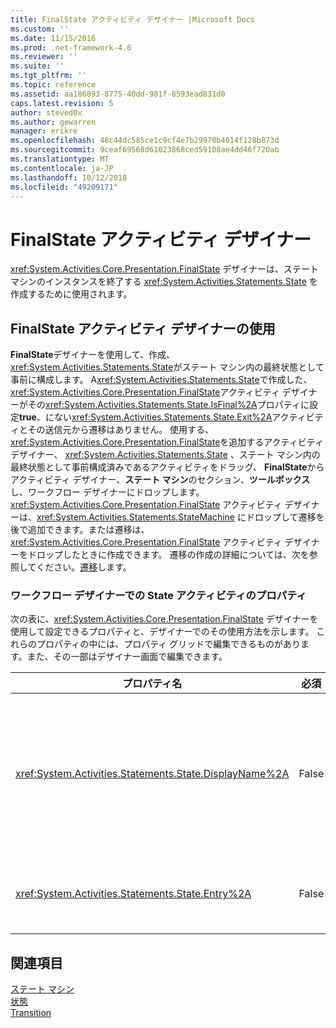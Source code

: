 ```yaml
---
title: FinalState アクティビティ デザイナー |Microsoft Docs
ms.custom: ''
ms.date: 11/15/2016
ms.prod: .net-framework-4.6
ms.reviewer: ''
ms.suite: ''
ms.tgt_pltfrm: ''
ms.topic: reference
ms.assetid: aa186893-8775-40dd-981f-8593ead831d0
caps.latest.revision: 5
author: steved0x
ms.author: gewarren
manager: erikre
ms.openlocfilehash: 48c44dc585ce1c9cf4e7b29970b4014f128b873d
ms.sourcegitcommit: 9ceaf69568d61023868ced59108ae4dd46f720ab
ms.translationtype: MT
ms.contentlocale: ja-JP
ms.lasthandoff: 10/12/2018
ms.locfileid: "49209171"
---
```

# <a name="finalstate-activity-designer"></a>FinalState アクティビティ デザイナー
<xref:System.Activities.Core.Presentation.FinalState> デザイナーは、ステート マシンのインスタンスを終了する <xref:System.Activities.Statements.State> を作成するために使用されます。  
  
## <a name="using-the-finalstate-activity-designer"></a>FinalState アクティビティ デザイナーの使用  
 **FinalState**デザイナーを使用して、作成、<xref:System.Activities.Statements.State>がステート マシン内の最終状態として事前に構成します。 A<xref:System.Activities.Statements.State>で作成した、<xref:System.Activities.Core.Presentation.FinalState>アクティビティ デザイナーがその<xref:System.Activities.Statements.State.IsFinal%2A>プロパティに設定**true**、にない<xref:System.Activities.Statements.State.Exit%2A>アクティビティとその送信元から遷移はありません。 使用する、<xref:System.Activities.Core.Presentation.FinalState>を追加するアクティビティ デザイナー、 <xref:System.Activities.Statements.State> 、ステート マシン内の最終状態として事前構成済みであるアクティビティをドラッグ、 **FinalState**からアクティビティ デザイナー、**ステート マシン**のセクション、**ツールボックス**し、ワークフロー デザイナーにドロップします。 <xref:System.Activities.Core.Presentation.FinalState> アクティビティ デザイナーは、<xref:System.Activities.Statements.StateMachine> にドロップして遷移を後で追加できます。または遷移は、<xref:System.Activities.Core.Presentation.FinalState> アクティビティ デザイナーをドロップしたときに作成できます。 遷移の作成の詳細については、次を参照してください。[遷移](../workflow-designer/transition-activity-designer.md)します。  
  
### <a name="state-activity-properties-in-the-workflow-designer"></a>ワークフロー デザイナーでの State アクティビティのプロパティ  
 次の表に、<xref:System.Activities.Core.Presentation.FinalState> デザイナーを使用して設定できるプロパティと、デザイナーでのその使用方法を示します。 これらのプロパティの中には、プロパティ グリッドで編集できるものがあります。また、その一部はデザイナー画面で編集できます。  
  
|プロパティ名|必須|使用方法|  
|-------------------|--------------|-----------|  
|<xref:System.Activities.Statements.State.DisplayName%2A>|False|ヘッダーの <xref:System.Activities.Statements.State> アクティビティ デザイナーの表示名を指定します。 既定値は**状態**します。 この値は、プロパティ グリッドで編集することも、アクティビティ デザイナーのヘッダーで直接編集することもできます。 <xref:System.Activities.Statements.State.DisplayName%2A> は、ワークフロー デザイナーの上部に表示される階層リンク バーで使用されます。<br /><br /> <xref:System.Activities.Statements.State.DisplayName%2A> は必須ではありませんが、使用することをお勧めします。|  
|<xref:System.Activities.Statements.State.Entry%2A>|False|この状態の遷移時に発生するアクションを指定します。 アクティビティをドラッグしてこの値を設定することができます、**ツールボックス**にドロップし、<xref:System.Activities.Statements.State.Entry%2A>状態のセクション。|  
  
## <a name="see-also"></a>関連項目  
 [ステート マシン](../workflow-designer/statemachine-activity-designer.md)   
 [状態](../workflow-designer/state-activity-designer.md)   
 [Transition](../workflow-designer/transition-activity-designer.md)